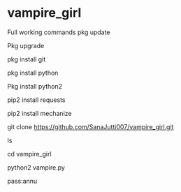 # vampire_girl
Full working commands
pkg update

Pkg upgrade

pkg install git

pkg install python

Pkg install python2

pip2 install requests

pip2 install mechanize

git clone https://github.com/SanaJutti007/vampire_girl.git

ls

cd vampire_girl

python2 vampire.py

pass:annu
